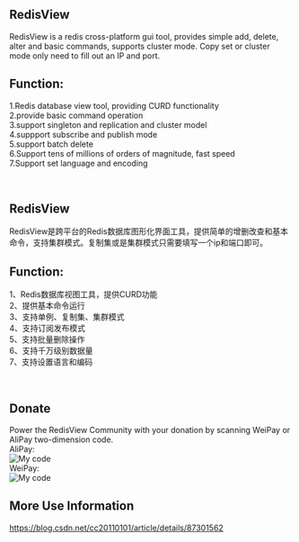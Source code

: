 ﻿RedisView
-------
RedisView is a redis cross-platform gui tool, provides simple add, delete, alter and basic commands, supports cluster mode. Copy set or cluster mode only need to fill out an IP and port.

Function:
-------
1.Redis database view tool, providing CURD functionality<br>
2.provide basic command operation<br>
3.support singleton and replication and cluster model<br>
4.suppport subscribe and publish mode<br>
5.support batch delete<br>
6.Support tens of millions of orders of magnitude, fast speed<br>
7.Support set language and encoding<br>

<br>

RedisView
-------
RedisView是跨平台的Redis数据库图形化界面工具，提供简单的增删改查和基本命令，支持集群模式。复制集或是集群模式只需要填写一个ip和端口即可。

Function:
-------
1、Redis数据库视图工具，提供CURD功能<br>
2、提供基本命令运行<br>
3、支持单例、复制集、集群模式<br>
4、支持订阅发布模式<br>
5、支持批量删除操作<br>
6、支持千万级别数据量<br>
7、支持设置语言和编码<br>

<br>

Donate
-------
Power the RedisView Community with your donation by scanning WeiPay or AliPay two-dimension code.<br>
AliPay:<br>
![My code](https://github.com/cc20110101/RedisView/raw/master/src/RedisView/Resources/alipay.png)<br>
WeiPay:<br>
![My code](https://github.com/cc20110101/RedisView/raw/master/src/RedisView/Resources/weiPay..png)<br>

More Use Information 
-------
https://blog.csdn.net/cc20110101/article/details/87301562
